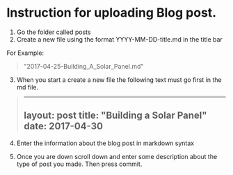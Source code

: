 #  Instruction for uploading Blog post.

1. Go the folder called posts
2. Create a new file using the format YYYY-MM-DD-title.md in the title bar

For Example:
>"2017-04-25-Building_A_Solar_Panel.md"
   
3. When you start a create a new file the following text must go first in the md file.
>---
>layout: post
>title: "Building a Solar Panel"
>date: 2017-04-30
>---

4. Enter the information about the blog post in markdown syntax

5. Once you are down scroll down and enter some description about the type of post you made. Then press commit.

